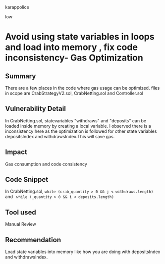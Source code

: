 karappolice

low

# Avoid using state variables in loops and load into memory , fix code inconsistency- Gas Optimization

## Summary
There are a few places in the code where gas usage can be optimized. files in scope are CrabStrategyV2.sol, CrabNetting.sol and Controller.sol

## Vulnerability Detail
 In CrabNetting.sol, statevariables "withdraws" and "deposits" can be loaded inside memory by creating a local variable. I observed there is a inconsistency here as the optimization is followed for other state variables depositsIndex and withdrawsIndex.This will save gas.


## Impact
Gas consumption and code consistency

## Code Snippet

 In CrabNetting.sol, ```while (crab_quantity > 0 && j < withdraws.length)``` and ``` while (_quantity > 0 && i < deposits.length)```

## Tool used

Manual Review

## Recommendation

 Load state variables into memory like how you are doing with depositsIndex and withdrawsIndex.

